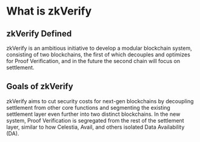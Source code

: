 # What is zkVerify

## zkVerify Defined

zkVerify is an ambitious initiative to develop a modular blockchain system, consisting of two blockchains, the first of which decouples and optimizes for Proof Verification, and in the future the second chain will focus on settlement.

## Goals of zkVerify

zkVerify aims to cut security costs for next-gen blockchains by decoupling settlement from other core functions and segmenting the existing settlement layer even further into two distinct blockchains. In the new system, Proof Verification is segregated from the rest of the settlement layer, similar to how Celestia, Avail, and others isolated Data Availability (DA).
